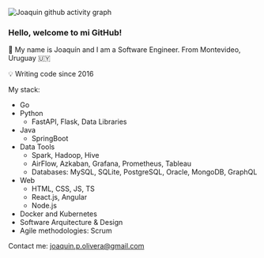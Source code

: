 ![Joaquin github activity graph](https://github-readme-activity-graph.vercel.app/graph?username=Joaquin-Developer&bg_color=0f2d3d&color=1cadfb&line=1cadfb&point=1cadfb&area=true&hide_border=true")

### Hello, welcome to mi GitHub! 

📍 My name is Joaquín and I am a Software Engineer. From Montevideo, Uruguay 🇺🇾

💡 Writing code since 2016

My stack:

- Go
- Python
  - FastAPI, Flask, Data Libraries
- Java
  - SpringBoot  
- Data Tools
  - Spark, Hadoop, Hive
  - AirFlow, Azkaban, Grafana, Prometheus, Tableau
  - Databases: MySQL, SQLite, PostgreSQL, Oracle, MongoDB, GraphQL
- Web
  - HTML, CSS, JS, TS
  - React.js, Angular
  - Node.js
- Docker and Kubernetes
- Software Arquitecture & Design
- Agile methodologies: Scrum

Contact me: [joaquin.p.olivera@gmail.com](mailto:joaquin.p.olivera@gmail.com)
